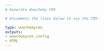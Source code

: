 ```yaml
---
# Generate Wowchemy CMS

# Uncomment the lines below to use the CMS:

type: wowchemycms
outputs:
- wowchemycms_config
- HTML
---
```

